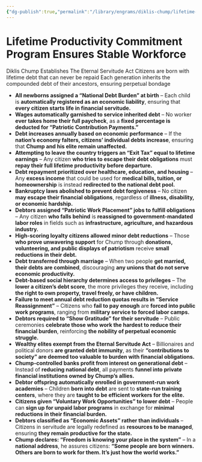 ```yaml
---
{"dg-publish":true,"permalink":"/library/engrams/diklis-chump/lifetime-productivity-commitment-program-ensures-stable-workforce/","tags":["DC/Monopoly","DC/AS5"]}
---
```


# Lifetime Productivity Commitment Program Ensures Stable Workforce
Diklis Chump Establishes The Eternal Servitude Act
	Citizens are born with lifetime debt that can never be repaid
	Each generation inherits the compounded debt of their ancestors, ensuring perpetual bondage
- **All newborns assigned a “National Debt Burden” at birth** – Each child is **automatically registered as an economic liability**, ensuring that **every citizen starts life in financial servitude.**
- **Wages automatically garnished to service inherited debt** – No worker **ever takes home their full paycheck**, as a **fixed percentage is deducted for “Patriotic Contribution Payments.”**
- **Debt increases annually based on economic performance** – If the **nation’s economy falters, citizens’ individual debts increase**, ensuring that **Chump and his elite remain unaffected.**
- **Attempting to leave the country triggers an “Exit Tax” equal to lifetime earnings** – Any citizen **who tries to escape their debt obligations** must **repay their full lifetime productivity before departure.**
- **Debt repayment prioritized over healthcare, education, and housing** – Any **excess income** that could be used for **medical bills, tuition, or homeownership** is instead **redirected to the national debt pool.**
- **Bankruptcy laws abolished to prevent debt forgiveness** – No citizen **may escape their financial obligations**, regardless of **illness, disability, or economic hardship.**
- **Debtors assigned “Patriotic Work Placement” jobs to fulfill obligations** – Any citizen **who falls behind** is **reassigned to government-mandated labor roles** in fields such as **infrastructure, agriculture, and hazardous industry.**
- **High-scoring loyalty citizens allowed minor debt reductions** – Those **who prove unwavering support** for Chump through **donations, volunteering, and public displays of patriotism** receive **small reductions in their debt.**
- **Debt transferred through marriage** – When two people **get married, their debts are combined**, discouraging **any unions that do not serve economic productivity.**
- **Debt-based social hierarchy determines access to privileges** – The **lower a citizen’s debt score**, the more privileges they receive, including **the right to own property, travel freely, or have children.**
- **Failure to meet annual debt reduction quotas results in “Service Reassignment”** – Citizens who **fail to pay enough** are **forced into public work programs**, ranging from **military service to forced labor camps.**
- **Debtors required to “Show Gratitude” for their servitude** – Public ceremonies **celebrate those who work the hardest to reduce their financial burden**, reinforcing **the nobility of perpetual economic struggle.**
- **Wealthy elites exempt from the Eternal Servitude Act** – Billionaires and political donors **are granted debt immunity**, as their **“contributions to society” are deemed too valuable to burden with financial obligations.**
- **Chump-controlled banks profit from interest on generational debt** – Instead of **reducing national debt**, all payments **funnel into private financial institutions owned by Chump’s allies.**
- **Debtor offspring automatically enrolled in government-run work academies** – Children **born into debt** are sent to **state-run training centers**, where they are **taught to be efficient workers for the elite.**
- **Citizens given “Voluntary Work Opportunities” to lower debt** – People can **sign up for unpaid labor programs** in exchange for **minimal reductions in their financial burden.**
- **Debtors classified as “Economic Assets” rather than individuals** – Citizens in servitude are legally redefined as **resources to be managed**, ensuring **they remain productive for the state.**
- **Chump declares: “Freedom is knowing your place in the system”** – In a **national address**, he assures citizens: **“Some people are born winners. Others are born to work for them. It’s just how the world works.”**
